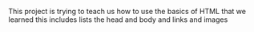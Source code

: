 This project is trying to teach us how to use the basics of HTML that we learned this includes lists the head and body and links and images 